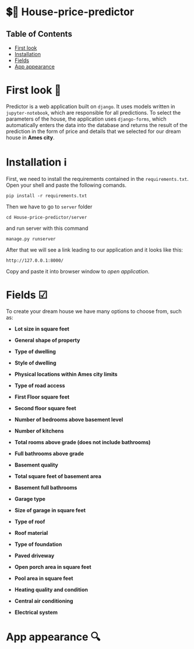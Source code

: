 # 💲🏡 House-price-predictor 


## Table of Contents

 - [First look](https://github.com/maciekmalachowski/House-price-predictor#first-look)
 - [Installation](https://github.com/maciekmalachowski/House-price-predictor#installation)
 - [Fields](https://github.com/maciekmalachowski/House-price-predictor#fields)
 - [App appearance](https://github.com/maciekmalachowski/House-price-predictor#app-appearance)

# First look 👀
Predictor is a web application built on `django`. It uses models written in `jupyter-notebook`, which are responsible for all predictions. To select the parameters of the house, the application uses `django-forms`, which automatically enters the data into the database and returns the result of the prediction in the form of price and details that we selected for our dream house in **Ames city**. 

# Installation ℹ
First, we need to install the requirements contained in the ``requirements.txt``. Open your shell and paste the following comands.
```
pip install -r requirements.txt
```
Then we have to go to ``server`` folder 
```
cd House-price-predictor/server
```
and run server with this command
```
manage.py runserver
```
After that we will see a link leading to our application and it looks like this:
```
http://127.0.0.1:8000/
```
Copy and paste it into browser window to *open application*.

# Fields ☑
To create your dream house we have many options to choose from, such as:
- **Lot size in square feet**

- **General shape of property**
- **Type of dwelling**
- **Style of dwelling**
- **Physical locations within Ames city limits**
- **Type of road access**
- **First Floor square feet**
- **Second floor square feet**
- **Number of bedrooms above basement level**
- **Number of kitchens**
- **Total rooms above grade (does not include bathrooms)**
- **Full bathrooms above grade**
- **Basement quality**
- **Total square feet of basement area**
- **Basement full bathrooms**
- **Garage type**
- **Size of garage in square feet**
- **Type of roof**
- **Roof material**
- **Type of foundation**
- **Paved driveway**
- **Open porch area in square feet**
- **Pool area in square feet**
- **Heating quality and condition**
- **Central air conditioning**
- **Electrical system**

# App appearance 🔍


